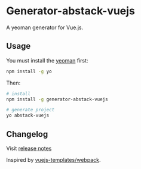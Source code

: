 # Generator-abstack-vuejs
A yeoman generator for Vue.js.

## Usage
You must install the [yeoman](https://github.com/yeoman/yeoman) first:

```bash
npm install -g yo
```

Then:

```bash
# install
npm install -g generator-abstack-vuejs

# generate project
yo abstack-vuejs
```

## Changelog
Visit [release notes](https://github.com/PeachScript/generator-abstack-vuejs/releases)

Inspired by [vuejs-templates/webpack](https://github.com/vuejs-templates/webpack).
